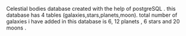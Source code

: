 Celestial bodies database created with the help of  postgreSQL .
this database has 4 tables (galaxies,stars,planets,moon).
total number of galaxies i have added in this database is 6, 12 planets , 6 stars and 20 moons .
